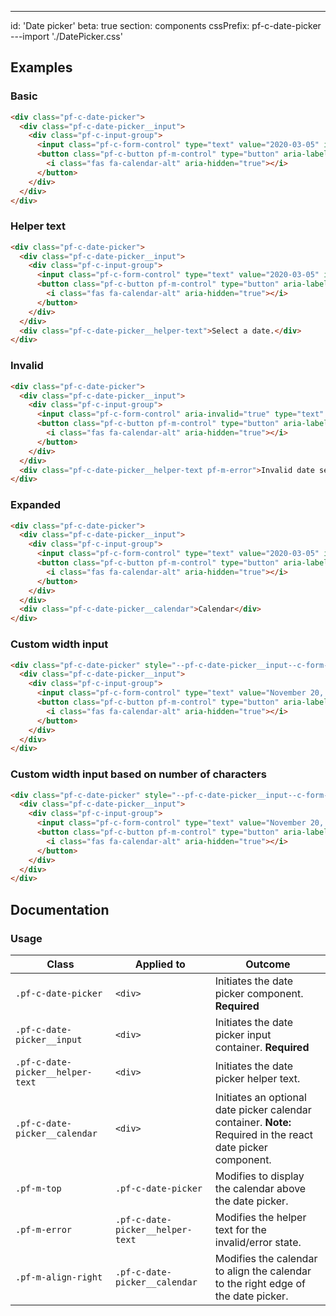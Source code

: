 ---
id: 'Date picker'
beta: true
section: components
cssPrefix: pf-c-date-picker
---import './DatePicker.css'

## Examples

### Basic

```html
<div class="pf-c-date-picker">
  <div class="pf-c-date-picker__input">
    <div class="pf-c-input-group">
      <input class="pf-c-form-control" type="text" value="2020-03-05" id="basic-input" name="basic-input" aria-label="Date picker" />
      <button class="pf-c-button pf-m-control" type="button" aria-label="Toggle date picker">
        <i class="fas fa-calendar-alt" aria-hidden="true"></i>
      </button>
    </div>
  </div>
</div>
```

### Helper text

```html
<div class="pf-c-date-picker">
  <div class="pf-c-date-picker__input">
    <div class="pf-c-input-group">
      <input class="pf-c-form-control" type="text" value="2020-03-05" id="helper-text-input" name="helper-text-input" aria-label="Date picker" />
      <button class="pf-c-button pf-m-control" type="button" aria-label="Toggle date picker">
        <i class="fas fa-calendar-alt" aria-hidden="true"></i>
      </button>
    </div>
  </div>
  <div class="pf-c-date-picker__helper-text">Select a date.</div>
</div>
```

### Invalid

```html
<div class="pf-c-date-picker">
  <div class="pf-c-date-picker__input">
    <div class="pf-c-input-group">
      <input class="pf-c-form-control" aria-invalid="true" type="text" value="2020-03-05" id="invalid-input" name="invalid-input" aria-label="Date picker" />
      <button class="pf-c-button pf-m-control" type="button" aria-label="Toggle date picker">
        <i class="fas fa-calendar-alt" aria-hidden="true"></i>
      </button>
    </div>
  </div>
  <div class="pf-c-date-picker__helper-text pf-m-error">Invalid date selected.</div>
</div>
```

### Expanded

```html
<div class="pf-c-date-picker">
  <div class="pf-c-date-picker__input">
    <div class="pf-c-input-group">
      <input class="pf-c-form-control" type="text" value="2020-03-05" id="expanded-input" name="expanded-input" aria-label="Date picker" />
      <button class="pf-c-button pf-m-control" type="button" aria-label="Toggle date picker">
        <i class="fas fa-calendar-alt" aria-hidden="true"></i>
      </button>
    </div>
  </div>
  <div class="pf-c-date-picker__calendar">Calendar</div>
</div>
```

### Custom width input

```html
<div class="pf-c-date-picker" style="--pf-c-date-picker__input--c-form-control--Width: 220px;">
  <div class="pf-c-date-picker__input">
    <div class="pf-c-input-group">
      <input class="pf-c-form-control" type="text" value="November 20, 2020" id="basic-input" name="basic-input" aria-label="Date picker" />
      <button class="pf-c-button pf-m-control" type="button" aria-label="Toggle date picker">
        <i class="fas fa-calendar-alt" aria-hidden="true"></i>
      </button>
    </div>
  </div>
</div>
```

### Custom width input based on number of characters

```html
<div class="pf-c-date-picker" style="--pf-c-date-picker__input--c-form-control--width-chars: 17;">
  <div class="pf-c-date-picker__input">
    <div class="pf-c-input-group">
      <input class="pf-c-form-control" type="text" value="November 20, 2020" id="basic-input" name="basic-input" aria-label="Date picker" />
      <button class="pf-c-button pf-m-control" type="button" aria-label="Toggle date picker">
        <i class="fas fa-calendar-alt" aria-hidden="true"></i>
      </button>
    </div>
  </div>
</div>
```

## Documentation

### Usage

| Class                            | Applied to                       | Outcome                                                                                                      |
| -------------------------------- | -------------------------------- | ------------------------------------------------------------------------------------------------------------ |
| `.pf-c-date-picker`              | `<div>`                          | Initiates the date picker component. **Required**                                                            |
| `.pf-c-date-picker__input`       | `<div>`                          | Initiates the date picker input container. **Required**                                                      |
| `.pf-c-date-picker__helper-text` | `<div>`                          | Initiates the date picker helper text.                                                                       |
| `.pf-c-date-picker__calendar`    | `<div>`                          | Initiates an optional date picker calendar container. **Note:** Required in the react date picker component. |
| `.pf-m-top`                      | `.pf-c-date-picker`              | Modifies to display the calendar above the date picker.                                                      |
| `.pf-m-error`                    | `.pf-c-date-picker__helper-text` | Modifies the helper text for the invalid/error state.                                                        |
| `.pf-m-align-right`              | `.pf-c-date-picker__calendar`    | Modifies the calendar to align the calendar to the right edge of the date picker.                            |
